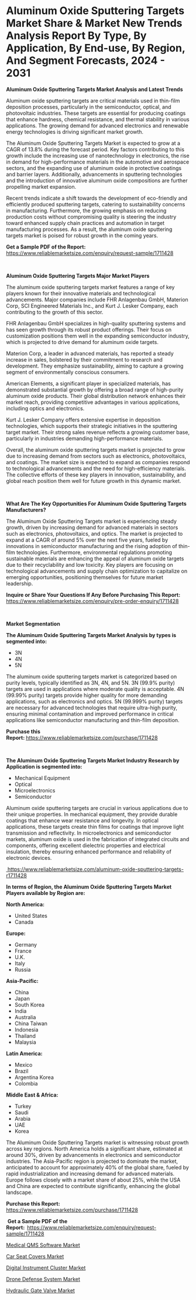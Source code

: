 <p><h1>Aluminum Oxide Sputtering Targets Market Share & Market New Trends Analysis Report By Type, By Application, By End-use, By Region, And Segment Forecasts, 2024 - 2031</h1></p><p><strong>Aluminum Oxide Sputtering Targets Market Analysis and Latest Trends</strong></p>
<p><p>Aluminum oxide sputtering targets are critical materials used in thin-film deposition processes, particularly in the semiconductor, optical, and photovoltaic industries. These targets are essential for producing coatings that enhance hardness, chemical resistance, and thermal stability in various applications. The growing demand for advanced electronics and renewable energy technologies is driving significant market growth.</p><p>The Aluminum Oxide Sputtering Targets Market is expected to grow at a CAGR of 13.8% during the forecast period. Key factors contributing to this growth include the increasing use of nanotechnology in electronics, the rise in demand for high-performance materials in the automotive and aerospace sectors, and the expanding use of aluminum oxide in protective coatings and barrier layers. Additionally, advancements in sputtering technologies and the introduction of innovative aluminum oxide compositions are further propelling market expansion.</p><p>Recent trends indicate a shift towards the development of eco-friendly and efficiently produced sputtering targets, catering to sustainability concerns in manufacturing. Furthermore, the growing emphasis on reducing production costs without compromising quality is steering the industry toward enhanced supply chain practices and automation in target manufacturing processes. As a result, the aluminum oxide sputtering targets market is poised for robust growth in the coming years.</p></p>
<p><strong>Get a Sample PDF of the Report:&nbsp;</strong> <a href="https://www.reliablemarketsize.com/enquiry/request-sample/1711428?utm_campaign=1131&utm_medium=2&utm_source=Github&utm_content=ia&utm_term=22102024&utm_id=aluminum-oxide-sputtering-targets">https://www.reliablemarketsize.com/enquiry/request-sample/1711428</a></p>
<p>&nbsp;</p>
<p><strong>Aluminum Oxide Sputtering Targets Major Market Players</strong></p>
<p><p>The aluminum oxide sputtering targets market features a range of key players known for their innovative materials and technological advancements. Major companies include FHR Anlagenbau GmbH, Materion Corp, SCI Engineered Materials Inc., and Kurt J. Lesker Company, each contributing to the growth of this sector.</p><p>FHR Anlagenbau GmbH specializes in high-quality sputtering systems and has seen growth through its robust product offerings. Their focus on customization positions them well in the expanding semiconductor industry, which is projected to drive demand for aluminum oxide targets.</p><p>Materion Corp, a leader in advanced materials, has reported a steady increase in sales, bolstered by their commitment to research and development. They emphasize sustainability, aiming to capture a growing segment of environmentally conscious consumers.</p><p>American Elements, a significant player in specialized materials, has demonstrated substantial growth by offering a broad range of high-purity aluminum oxide products. Their global distribution network enhances their market reach, providing competitive advantages in various applications, including optics and electronics.</p><p>Kurt J. Lesker Company offers extensive expertise in deposition technologies, which supports their strategic initiatives in the sputtering target market. Their strong sales revenue reflects a growing customer base, particularly in industries demanding high-performance materials.</p><p>Overall, the aluminum oxide sputtering targets market is projected to grow due to increasing demand from sectors such as electronics, photovoltaics, and coatings. The market size is expected to expand as companies respond to technological advancements and the need for high-efficiency materials. The collective efforts of these key players in innovation, sustainability, and global reach position them well for future growth in this dynamic market.</p></p>
<p>&nbsp;</p>
<p><strong>What Are The Key Opportunities For Aluminum Oxide Sputtering Targets Manufacturers?</strong></p>
<p><p>The Aluminum Oxide Sputtering Targets market is experiencing steady growth, driven by increasing demand for advanced materials in sectors such as electronics, photovoltaics, and optics. The market is projected to expand at a CAGR of around 5% over the next five years, fueled by innovations in semiconductor manufacturing and the rising adoption of thin-film technologies. Furthermore, environmental regulations promoting sustainable materials are enhancing the appeal of aluminum oxide targets due to their recyclability and low toxicity. Key players are focusing on technological advancements and supply chain optimization to capitalize on emerging opportunities, positioning themselves for future market leadership.</p></p>
<p><strong>Inquire or Share Your Questions If Any Before Purchasing This Report:</strong> <a href="https://www.reliablemarketsize.com/enquiry/pre-order-enquiry/1711428?utm_campaign=1131&utm_medium=2&utm_source=Github&utm_content=ia&utm_term=22102024&utm_id=aluminum-oxide-sputtering-targets">https://www.reliablemarketsize.com/enquiry/pre-order-enquiry/1711428</a></p>
<p>&nbsp;</p>
<p><strong>Market Segmentation</strong></p>
<p><strong>The Aluminum Oxide Sputtering Targets Market Analysis by types is segmented into:</strong></p>
<p><ul><li>3N</li><li>4N</li><li>5N</li></ul></p>
<p><p>The aluminum oxide sputtering targets market is categorized based on purity levels, typically identified as 3N, 4N, and 5N. 3N (99.9% purity) targets are used in applications where moderate quality is acceptable. 4N (99.99% purity) targets provide higher quality for more demanding applications, such as electronics and optics. 5N (99.999% purity) targets are necessary for advanced technologies that require ultra-high purity, ensuring minimal contamination and improved performance in critical applications like semiconductor manufacturing and thin-film deposition.</p></p>
<p><strong>Purchase this Report:&nbsp;</strong><a href="https://www.reliablemarketsize.com/purchase/1711428?utm_campaign=1131&utm_medium=2&utm_source=Github&utm_content=ia&utm_term=22102024&utm_id=aluminum-oxide-sputtering-targets">https://www.reliablemarketsize.com/purchase/1711428</a></p>
<p>&nbsp;</p>
<p><strong>The Aluminum Oxide Sputtering Targets Market Industry Research by Application is segmented into:</strong></p>
<p><ul><li>Mechanical Equipment</li><li>Optical</li><li>Microelectronics</li><li>Semiconductor</li></ul></p>
<p><p>Aluminum oxide sputtering targets are crucial in various applications due to their unique properties. In mechanical equipment, they provide durable coatings that enhance wear resistance and longevity. In optical applications, these targets create thin films for coatings that improve light transmission and reflectivity. In microelectronics and semiconductor markets, aluminum oxide is used in the fabrication of integrated circuits and components, offering excellent dielectric properties and electrical insulation, thereby ensuring enhanced performance and reliability of electronic devices.</p></p>
<p><a href="https://www.reliablemarketsize.com/aluminum-oxide-sputtering-targets-r1711428?utm_campaign=1131&utm_medium=2&utm_source=Github&utm_content=ia&utm_term=22102024&utm_id=aluminum-oxide-sputtering-targets">&nbsp;https://www.reliablemarketsize.com/aluminum-oxide-sputtering-targets-r1711428</a></p>
<p><strong>In terms of Region, the Aluminum Oxide Sputtering Targets Market Players available by Region are:</strong></p>
<p>
    <p> <strong> North America: </strong>
        <ul>
            <li>United States</li>
            <li>Canada</li>
        </ul>
        </p> 
    <p> <strong> Europe: </strong>
        <ul>
            <li>Germany</li>
            <li>France</li>
            <li>U.K.</li>
            <li>Italy</li>
            <li>Russia</li>
        </ul>
        </p> 
    <p> <strong> Asia-Pacific: </strong>
        <ul>
            <li>China</li>
            <li>Japan</li>
            <li>South Korea</li>
            <li>India</li>
            <li>Australia</li>
            <li>China Taiwan</li>
            <li>Indonesia</li>
            <li>Thailand</li>
            <li>Malaysia</li>
        </ul>
        </p> 
    <p> <strong> Latin America: </strong>
        <ul>
            <li>Mexico</li>
            <li>Brazil</li>
            <li>Argentina Korea</li>
            <li>Colombia</li>
        </ul>
        </p> 
    <p> <strong> Middle East & Africa: </strong>
        <ul>
            <li>Turkey</li>
            <li>Saudi</li>
            <li>Arabia</li>
            <li>UAE</li>
            <li>Korea</li>
        </ul>
    </p>
    </p>
<p><p>The Aluminum Oxide Sputtering Targets market is witnessing robust growth across key regions. North America holds a significant share, estimated at around 30%, driven by advancements in electronics and semiconductor industries. The Asia-Pacific region is projected to dominate the market, anticipated to account for approximately 40% of the global share, fueled by rapid industrialization and increasing demand for advanced materials. Europe follows closely with a market share of about 25%, while the USA and China are expected to contribute significantly, enhancing the global landscape.</p></p>
<p><strong>Purchase this Report: </strong><a href="https://www.reliablemarketsize.com/purchase/1711428?utm_campaign=1131&utm_medium=2&utm_source=Github&utm_content=ia&utm_term=22102024&utm_id=aluminum-oxide-sputtering-targets">https://www.reliablemarketsize.com/purchase/1711428</a></p>
<p>&nbsp;<strong>Get a Sample PDF of the Report:&nbsp;&nbsp;</strong><a href="https://www.reliablemarketsize.com/enquiry/request-sample/1711428?utm_campaign=1131&utm_medium=2&utm_source=Github&utm_content=ia&utm_term=22102024&utm_id=aluminum-oxide-sputtering-targets">https://www.reliablemarketsize.com/enquiry/request-sample/1711428</a></p>
<p><strong></strong></p>
<p><p><a href="https://github.com/cecilebbruhter/Market-Research-Report-List-1/blob/main/medical-qms-software-market.md?utm_campaign=1131&utm_medium=2&utm_source=Github&utm_content=ia&utm_term=22102024&utm_id=aluminum-oxide-sputtering-targets">Medical QMS Software Market</a></p><p><a href="https://github.com/doyeme32g/Market-Research-Report-List-1/blob/main/car-seat-covers-market.md?utm_campaign=1131&utm_medium=2&utm_source=Github&utm_content=ia&utm_term=22102024&utm_id=aluminum-oxide-sputtering-targets">Car Seat Covers Market</a></p><p><a href="https://issuu.com/reportprime-2/docs/digital-instrument-cluster-market-s_af4b54e9739b49?utm_campaign=1131&utm_medium=2&utm_source=Github&utm_content=ia&utm_term=22102024&utm_id=aluminum-oxide-sputtering-targets">Digital Instrument Cluster Market</a></p><p><a href="https://issuu.com/reportprime-2/docs/drone-defense-system-market-size-20_e112ec5a85f9d5?utm_campaign=1131&utm_medium=2&utm_source=Github&utm_content=ia&utm_term=22102024&utm_id=aluminum-oxide-sputtering-targets">Drone Defense System Market</a></p><p><a href="https://www.linkedin.com/pulse/hydraulic-gate-valve-momentum-charting-66-cagr-path-2024-2031-hgumf?utm_campaign=1131&utm_medium=2&utm_source=Github&utm_content=ia&utm_term=22102024&utm_id=aluminum-oxide-sputtering-targets">Hydraulic Gate Valve Market</a></p></p>